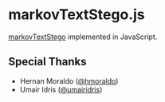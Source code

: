 markovTextStego.js
==================

[markovTextStego](https://github.com/hmoraldo/markovTextStego) implemented in JavaScript.

Special Thanks
--------------
* Hernan Moraldo ([@hmoraldo](https://github.com/hmoraldo/))
* Umair Idris ([@umairidris](https://github.com/umairidris))
